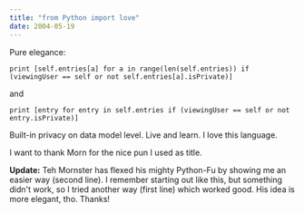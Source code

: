 ```yaml
---
title: "from Python import love"
date: 2004-05-19
---
```


Pure elegance:

`print [self.entries[a] for a in range(len(self.entries)) if (viewingUser ==
self or not self.entries[a].isPrivate)]`

and

`print [entry for entry in self.entries if (viewingUser == self or not entry.isPrivate)]`

Built-in privacy on data model level. Live and learn. I love this language.

I want to thank Morn for the nice pun I used as title.

**Update:** Teh Mornster has flexed his mighty Python-Fu by showing me an easier way (second line). I remember starting out like this, but something didn't work, so I tried another way (first line) which worked good. His idea is more elegant, tho. Thanks!

